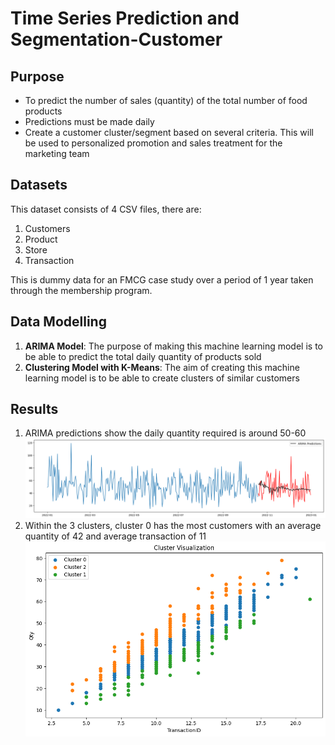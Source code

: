 # Time Series Prediction and Segmentation-Customer

## Purpose

<ul>
<li>To predict the number of sales (quantity) of the total number of food products</li>
<li>Predictions must be made daily</li>
<li>Create a customer cluster/segment based on several criteria. This will be used to personalized promotion and sales treatment for the marketing team
</ul>

## Datasets

This dataset consists of 4 CSV files, there are:

1. Customers
2. Product
3. Store
4. Transaction

This is dummy data for an FMCG case study over a period of 1 year taken through the membership program.

## Data Modelling

1. <strong>ARIMA Model</strong>: The purpose of making this machine learning model is to be able to predict the total daily quantity of products sold
2. <strong>Clustering Model with K-Means</strong>: The aim of creating this machine learning model is to be able to create clusters of similar customers

## Results

1. ARIMA predictions show the daily quantity required is around 50-60
   ![model-summary](datasets/time_series_result.png)
2. Within the 3 clusters, cluster 0 has the most customers with an average quantity of 42 and average transaction of 11
   ![model-summary](datasets/clustering_result.png)
